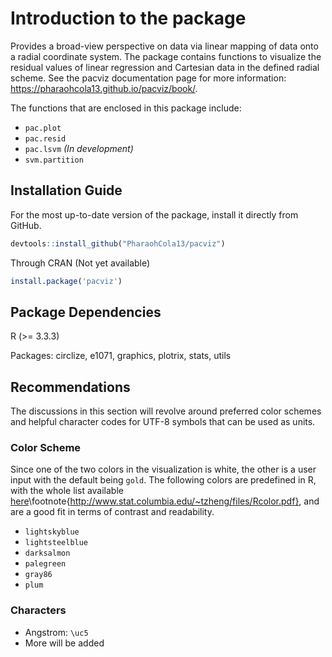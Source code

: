 # Introduction to the package

Provides a broad-view perspective on data via
    linear mapping of data onto a radial coordinate system. The package
    contains functions to visualize the residual values of linear
    regression and Cartesian data in the defined radial scheme. See the
    pacviz documentation page for more information:
    <https://pharaohcola13.github.io/pacviz/book/>.


The functions that are enclosed in this package include:

- `pac.plot`
- `pac.resid`
- `pac.lsvm` *(In development)*
- `svm.partition`

## Installation Guide
For the most up-to-date version of the package, install it directly from GitHub.

```R
devtools::install_github("PharaohCola13/pacviz")
```
Through CRAN (Not yet available)
```R
install.package('pacviz')
```

## Package Dependencies
R (>= 3.3.3)

Packages: circlize, e1071, graphics, plotrix, stats, utils

## Recommendations

The discussions in this section will revolve around preferred color schemes and helpful character codes for UTF-8 symbols
that can be used as units.

### Color Scheme

Since one of the two colors in the visualization is white, the other is a user input with the default being `gold`. The following colors are predefined in R, with the whole list available [here](http://www.stat.columbia.edu/~tzheng/files/Rcolor.pdf)\footnote{http://www.stat.columbia.edu/~tzheng/files/Rcolor.pdf},
and are a good fit in terms of contrast and readability.

- `lightskyblue`
- `lightsteelblue`
- `darksalmon`
- `palegreen`
- `gray86`
- `plum`

### Characters

- Angstrom: `\uc5`
- More will be added
